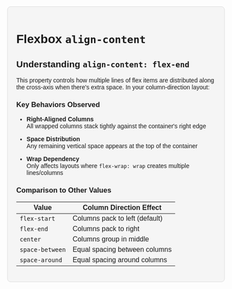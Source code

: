 <div style="background-color: #f5f5f5; padding: 20px; border-radius: 8px; border: 1px solid #ddd; font-family: Arial, sans-serif; max-width: 800px; margin: 0 auto;">

# Flexbox `align-content`

## Understanding `align-content: flex-end`

This property controls how multiple lines of flex items are distributed along the cross-axis when there's extra space. In your column-direction layout:

### Key Behaviors Observed
- **Right-Aligned Columns**  
  All wrapped columns stack tightly against the container's right edge

- **Space Distribution**  
  Any remaining vertical space appears at the top of the container

- **Wrap Dependency**  
  Only affects layouts where `flex-wrap: wrap` creates multiple lines/columns

### Comparison to Other Values
| Value          | Column Direction Effect       |
|----------------|-------------------------------|
| `flex-start`   | Columns pack to left (default)|
| `flex-end`     | Columns pack to right         |
| `center`       | Columns group in middle       |
| `space-between`| Equal spacing between columns |
| `space-around` | Equal spacing around columns  |







